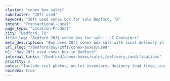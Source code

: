 ```yaml
---
cluster: "conex box sales"
subcluster: "20ft used"
keyword: "20ft used conex box for sale Bedford, TX"
intent: "Transactional-Local"
page_type: "Location-Product"
city: "Bedford, TX"
title_tag: "Bedford 20ft conex box for sale | LC Container"
meta_description: "Buy used 20ft conex box sale with local delivery in Bedford, TX. LC Container — local Since 2003. Request a fast quote today."
url_slug: "/bedford/buy/20ft/conex-boxes/used"
h1: "Buy 20ft used conex box in Bedford"
internal_links: "/bedford/conex-boxes/sales,/delivery,/modifications"
priority: 2
notes: "Include real photos, on-lot inventory, delivery lead times, and financing info."
noindex: true
---
```


<!-- TODO: Add unique city/inventory copy, images, and internal links here. -->
